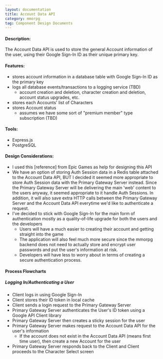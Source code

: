 ```yaml
---
layout: documentation
title: Account Data API
category: mmorpg
tag: Component Design Documents
---
```


#### Description:
The Account Data API is used to store the general Account information of the user, using their Google Sign-In ID as their unique primary key.

#### Features:
* stores account information in a database table with Google Sign-In ID as the primary key
* logs all database events/transactions to a logging service (TBD)
    * account creation and deletion, character creation and deletion, account status upgrades, etc.
* stores each Accounts' list of Characters
* stores Account status
    * assumes we have some sort of "premium member" type subscription (TBD)

#### Tools:
* Express.js
* PostgreSQL

#### Design Considerations:
* I used this [reference] from Epic Games as help for designing this API
* We have an option of storing Auth Session data in a Redis table attached to the Account Data API, BUT I decided it seemed more appropriate to store Auth Session data with the Primary Gateway Server instead.  Since the Primary Gateway Server will be delivering the main 'web' content to the users anyway, it seemed appropriate to it handle Auth Sessions.  In addition, it will also save extra HTTP calls between the Primary Gateway Server and the Account Data API everytime we'd like to authenticate a request.
* I've decided to stick with Google Sign-In for the main form of authentication mostly as a quality-of-life upgrade for both the users and the developers
    * Users will have a much easier to creating their account and getting straight into the game
    * The application will also feel much more secure since the mmorpg backend does not need to actually store and encrypt user passwords and put the user's information at risk.
    * Developers will have less to worry about in terms of creating a secure authentication process.

#### Process Flowcharts

##### Logging In/Authenticating a User
* Client logs in using Google Sign-In
* Client stores their ID token in local cache
* Client sends a login request to the Primary Gateway Server
* Primary Gateway Server authenticates the User's ID token using a Google API Client library
* Primary Gateway Server then creates a sticky session for the user
* Primary Gateway Server makes request to the Account Data API for the user's information
    * If the account does not exist in the Account Data API (means first time user), then create a new Account for the user
* Primary Gateway Server responds back to the Client and Client proceeds to the Character Select screen

<br/>